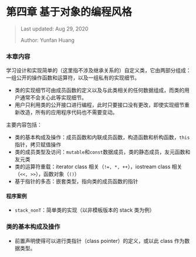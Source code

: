 # 第四章 基于对象的编程风格

> Last updated: Aug 29, 2020
>
> Author: Yunfan Huang

### 本章内容

学习设计和实现简单的（这里指不涉及继承关系的）自定义类，它由两部分组成：一组公开的操作函数和运算符，以及一组私有的实现细节。

* 类的实现细节可由成员函数的定义以及与此类相关的任何数据组成，而类的用户通常不会关心此等实现细节。
* 用户只利用类的公开接口进行编程，此时只要接口没有更改，即使实现细节重新改造，所有的应用程序代码也不需要变动。

主要内容包括：

* 类的基本构成及操作：成员函数和内联成员函数，构造函数和析构函数，`this`指针，拷贝赋值操作
* 类的成员类型及访问：`mutable`和`const`数据成员，类的静态成员，友元函数和友元类
* 类的运算符重载：iterator class 相关（`!=, *, ++`），iostream class 相关（`<<, >>`），函数对象（`()`）
* 基于指针的多态：嵌套类型，指向类的成员函数的指针

#### 程序案例

* `stack_nonT`：简单类的实现（以非模板版本的 stack 类为例）

### 类的基本构成及操作

* 前置声明使得可以进行类指针（class pointer）的定义，或以此 class 作为数据类型。